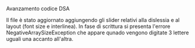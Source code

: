 Avanzamento codice DSA

Il file è stato aggiornato aggiungendo gli slider relativi alla dislessia e al layout (font size e interlinea).
In fase di scrittura si presenta l'errore NegativeArraySizeException che appare qunado vengono digitate 3 lettere
uguali una accanto all'altra.

